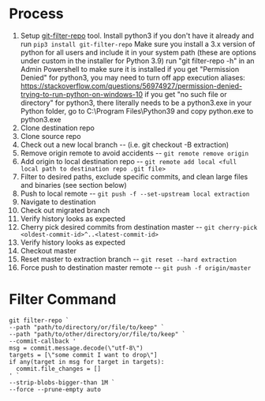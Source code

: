 
# Process
1. Setup [git-filter-repo](https://github.com/newren/git-filter-repo) tool. Install python3 if you don't have it already and run `pip3 install git-filter-repo`
    Make sure you install a 3.x version of python for all users and include it in your system path (these are options under custom in the installer for Python 3.9)
    run "git filter-repo -h" in an Admin Powershell to make sure it is installed
        if you get "Permission Denied" for python3, you may need to turn off app execution aliases: https://stackoverflow.com/questions/56974927/permission-denied-trying-to-run-python-on-windows-10
        if you get "no such file or directory" for python3, there literally needs to be a python3.exe in your Python folder, go to C:\Program Files\Python39 and copy python.exe to python3.exe
1. Clone destination repo
1. Clone source repo
1. Check out a new local branch -- (i.e. git checkout -B extraction)
1. Remove origin remote to avoid accidents -- `git remote remove origin`
1. Add origin to local destination repo -- `git remote add local <full local path to destination repo .git file>`
1. Filter to desired paths, exclude specific commits, and clean large files and binaries (see section below)
1. Push to local remote -- `git push -f --set-upstream local extraction`
1. Navigate to destination
1. Check out migrated branch
1. Verify history looks as expected
1. Cherry pick desired commits from destination master -- `git cherry-pick <oldest-commit-id>^..<latest-commit-id>`
1. Verify history looks as expected
1. Checkout master
1. Reset master to extraction branch -- `git reset --hard extraction`
1. Force push to destination master remote -- `git push -f origin/master`

# Filter Command

```
git filter-repo `
--path "path/to/directory/or/file/to/keep" `
--path "path/to/other/directory/or/file/to/keep" `
--commit-callback '
msg = commit.message.decode(\"utf-8\")
targets = [\"some commit I want to drop\"]
if any(target in msg for target in targets):
  commit.file_changes = []
' `
--strip-blobs-bigger-than 1M `
--force --prune-empty auto
```
